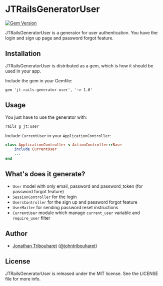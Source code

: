 # JTRailsGeneratorUser

[![Gem Version](https://badge.fury.io/rb/jt-rails-generator-user.svg)](http://badge.fury.io/rb/jt-rails-generator-user)

JTRailsGeneratorUser is a generator for user authentication. You have the login and sign up page and password forgot feature.

## Installation

JTRailsGeneratorUser is distributed as a gem, which is how it should be used in your app.

Include the gem in your Gemfile:

    gem 'jt-rails-generator-user', '~> 1.0'

## Usage

You just have to use the generator with:

	rails g jt:user

Include `CurrentUser` in your `ApplicationController`:

```ruby
class ApplicationController < ActionController::Base
	include CurrentUser
	...
end
```

## What's does it generate?

- `User` model with only email, password and password_token (for password forgot feature)
- `SessionController` for the login
- `UsersController` for the sign up and password forgot feature
- `UserMailer` for sending password reset instructions 
- `CurrentUser` module which manage `current_user` variable and `require_user` filter 

## Author

- [Jonathan Tribouharet](https://github.com/jonathantribouharet) ([@johntribouharet](https://twitter.com/johntribouharet))

## License

JTRailsGeneratorUser is released under the MIT license. See the LICENSE file for more info.
